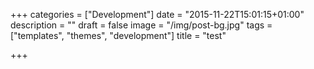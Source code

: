 +++
categories = ["Development"]
date = "2015-11-22T15:01:15+01:00"
description = ""
draft = false
image = "/img/post-bg.jpg"
tags = ["templates", "themes", "development"]
title = "test"

+++
